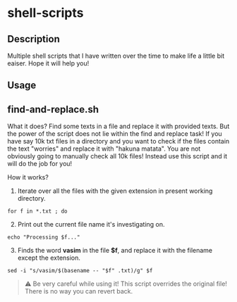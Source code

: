 # shell-scripts

Description
-------
Multiple shell scripts that I have written over the time to make life a little bit eaiser. Hope it will help you!

Usage
-------
## find-and-replace.sh

What it does?
Find some texts in a file and replace it with provided texts. But the power of the script does not lie within the find and replace task! If you have say 10k txt files in a directory and you want to check if the files contain the text "worries" and replace it with "hakuna matata". You are not obviously going to manually check all 10k files! Instead use this script and it will do the job for you!

How it works?
1. Iterate over all the files with the given extension in present working directory.
```Shell
for f in *.txt ; do
```
2. Print out the current file name it's investigating on.
```Shell
echo "Processing $f..."
```
3. Finds the word **vasim** in the file **$f**, and replace it with the filename except the extension.
```Shell
sed -i "s/vasim/$(basename -- "$f" .txt)/g" $f
```

> :warning: Be very careful while using it! This script overrides the original file! There is no way you can revert back.


